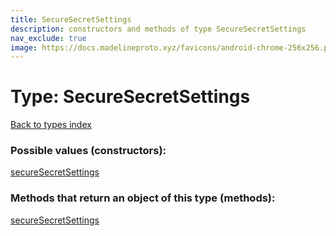 ```yaml
---
title: SecureSecretSettings
description: constructors and methods of type SecureSecretSettings
nav_exclude: true
image: https://docs.madelineproto.xyz/favicons/android-chrome-256x256.png
---
```

# Type: SecureSecretSettings
[Back to types index](index.md)



### Possible values (constructors):

[secureSecretSettings](/API_docs/constructors/secureSecretSettings.md)  



### Methods that return an object of this type (methods):



[secureSecretSettings](/API_docs/constructors/secureSecretSettings.md)  

